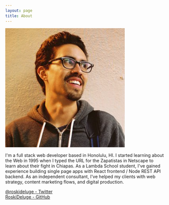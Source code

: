 ```yaml
---
layout: page
title: About
---
```


![Roberto Delgado Profile Picture](/img/rd_profile.png)

I'm a full stack web developer based in Honolulu, HI. I started learning about the Web in 1995 when I typed the URL for the Zapatistas in Netscape to learn about their fight in Chiapas. As a Lambda School student, I've gained experience building single page apps with React frontend / Node REST API backend. As an independent consultant, I've helped my clients with web strategy, content marketing flows, and digital production.

[@roskideluge - Twitter](https://twitter.com/RoskiDeluge) \
[RoskiDeluge - GitHub](https://github.com/RoskiDeluge)
